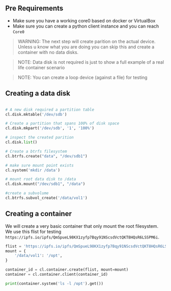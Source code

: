## Pre Requirements
- Make sure you have a working core0 based on docker or VirtualBox
- Make sure you can create a python client instance and you can reach `Core0`

> WARNING: The next step will create parition on the actual device. Unless u know what
you are doing you can skip this and create a container with no data disks.

> NOTE: Data disk is not required is just to show a full example of a real life container
scenario

> NOTE: You can create a loop device (against a file) for testing
## Creating a data disk
```python

# A new disk required a partition table
cl.disk.mktable('/dev/sdb')

# Create a partition that spans 100% of disk space
cl.disk.mkpart('/dev/sdb', '1', '100%')

# inspect the created parition
cl.disk.list()

# Create a btrfs filesystem
cl.btrfs.create("data", "/dev/sdb1")

# make sure mount point exists
cl.system('mkdir /data')

# mount root data disk to /data
cl.disk.mount("/dev/sdb1", "/data")

#create a subvolume
cl.btrfs.subvol_create('/data/vol1')
```

## Creating a container 
We will create a very basic container that only mount the root filesystem. We use this flist for testing
`https://ipfs.io/ipfs/QmSpueL98KX1zyfp7Bqy91NScsdVctQKT8HQsR6LSSPM6i`.

```python
flist = 'https://ipfs.io/ipfs/QmSpueL98KX1zyfp7Bqy91NScsdVctQKT8HQsR6LSSPM6i'
mount = {
    '/data/vol1': '/opt',
}

container_id = cl.container.create(flist, mount=mount)
container = cl.container.client(container_id)

print(container.system('ls -l /opt').get())
```
